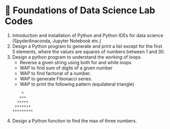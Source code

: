 # 🐍 Foundations of Data Science Lab Codes

1. Introduction and installation of Python and Python IDEs for data science (SpyderAnaconda, Jupyter Notebook etc.)
2. Design a Python program to generate and print a list except for the first 5 elements,
   where the values are squares of numbers between 1 and 30.
3. Design a python program to understand the working of loops
    - Reverse a given string using both for and while loops
    - WAP to find sum of digits of a given number
    - WAP to find factorial of a number.
    - WAP to generate Fibonacci series.
    - WAP to print the following pattern (equilateral triangle)
    ```
        *
       ***
      *****
     *******
    *********
    ```
4. Design a Python function to find the max of three
   numbers.
